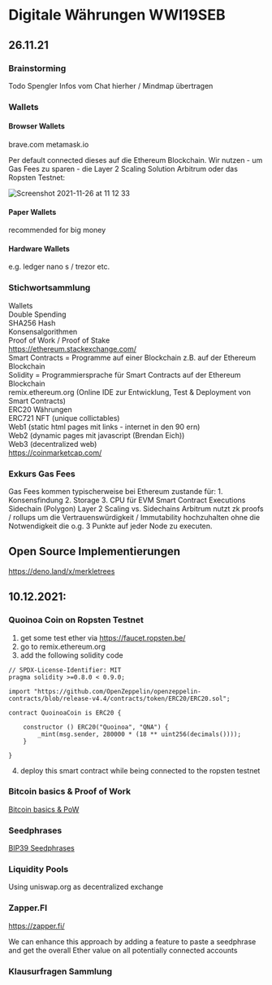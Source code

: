 # Digitale Währungen WWI19SEB

## 26.11.21
### Brainstorming
Todo Spengler Infos vom Chat hierher / Mindmap übertragen

### Wallets
#### Browser Wallets
brave.com 
metamask.io

Per default connected dieses auf die Ethereum Blockchain. Wir nutzen - um Gas Fees zu sparen - die Layer 2 Scaling Solution Arbitrum oder das Ropsten Testnet:

![Screenshot 2021-11-26 at 11 12 33](https://user-images.githubusercontent.com/43786652/143564681-e2531e37-8c48-410c-829c-54be46d48d1f.png)


#### Paper Wallets
recommended for big money

#### Hardware Wallets
e.g. ledger nano s / trezor etc.


### Stichwortsammlung
Wallets   
Double Spending   
SHA256 Hash   
Konsensalgorithmen    
Proof of Work / Proof of Stake    
https://ethereum.stackexchange.com/  
Smart Contracts = Programme auf einer Blockchain z.B. auf der Ethereum Blockchain    
Solidity = Programmiersprache für Smart Contracts auf der Ethereum Blockchain   
remix.ethereum.org (Online IDE zur Entwicklung, Test & Deployment von Smart Contracts)   
ERC20 Währungen  
ERC721 NFT (unique collictables)   
Web1 (static html pages mit links - internet in den 90 ern)  
Web2 (dynamic pages mit javascript (Brendan Eich))  
Web3 (decentralized web)  
https://coinmarketcap.com/  

### Exkurs Gas Fees
Gas Fees kommen typischerweise bei Ethereum zustande für: 1. Konsensfindung 2. Storage 3. CPU für EVM Smart Contract Executions
Sidechain (Polygon) 
Layer 2 Scaling vs. Sidechains
Arbitrum nutzt zk proofs / rollups um die Vertrauenswürdigkeit / Immutability hochzuhalten ohne die Notwendigkeit die o.g. 3 Punkte auf jeder Node zu executen.



## Open Source Implementierungen 
https://deno.land/x/merkletrees



## 10.12.2021:
### Quoinoa Coin on Ropsten Testnet
1. get some test ether via https://faucet.ropsten.be/
2. go to remix.ethereum.org
3. add the following solidity code
```sol
// SPDX-License-Identifier: MIT
pragma solidity >=0.8.0 < 0.9.0;

import "https://github.com/OpenZeppelin/openzeppelin-contracts/blob/release-v4.4/contracts/token/ERC20/ERC20.sol";

contract QuoinoaCoin is ERC20 { 
    
    constructor () ERC20("Quoinoa", "QNA") { 
        _mint(msg.sender, 280000 * (18 ** uint256(decimals())));
    }
    
}
```
4. deploy this smart contract while being connected to the ropsten testnet

### Bitcoin basics & Proof of Work
[Bitcoin basics & PoW](https://www.youtube.com/watch?v=bBC-nXj3Ng4)   

### Seedphrases
[BIP39 Seedphrases](https://github.com/danfinlay/mnemonic-account-generator)  

### Liquidity Pools  
Using uniswap.org as decentralized exchange  

### Zapper.FI
https://zapper.fi/  

We can enhance this approach by adding a feature to paste a seedphrase and get the overall Ether value on all potentially connected accounts  


### Klausurfragen Sammlung

